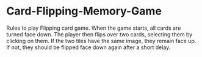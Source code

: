 # Card-Flipping-Memory-Game
Rules to play Flipping card game.  When the game starts, all cards are turned face down. The player then flips over two cards, selecting them by clicking on them. If the two tiles have the same image, they remain face up. If not, they should be flipped face down again after a short delay.
